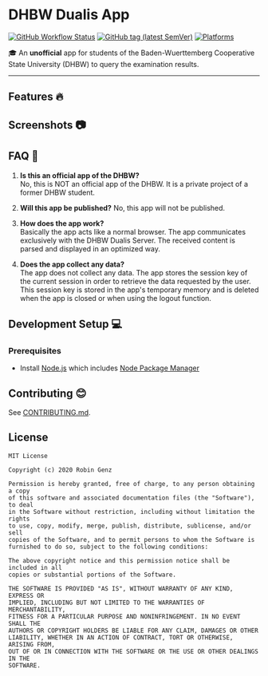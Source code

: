 # DHBW Dualis App

[![GitHub Workflow Status](https://img.shields.io/github/workflow/status/robingenz/dhbw-dualis-app/CI/main)](https://github.com/robingenz/dhbw-dualis-app/actions)
[![GitHub tag (latest SemVer)](https://img.shields.io/github/tag/robingenz/dhbw-dualis-app?color=brightgreen&label=version)](https://github.com/robingenz/dhbw-dualis-app/releases)
[![Platforms](https://img.shields.io/badge/platform-android%20%7C%20ios-lightgrey)](https://github.com/robingenz/dhbw-dualis-app)

🎓 An **unofficial** app for students of the Baden-Wuerttemberg Cooperative State University (DHBW) to query the examination results.

---

## Features 🔥

## Screenshots 📷

## FAQ 📢

1. **Is this an official app of the DHBW?**  
   No, this is NOT an official app of the DHBW. 
   It is a private project of a former DHBW student.

2. **Will this app be published?**
   No, this app will not be published.

3. **How does the app work?**  
   Basically the app acts like a normal browser.
   The app communicates exclusively with the DHBW Dualis Server.
   The received content is parsed and displayed in an optimized way.

4. **Does the app collect any data?**  
   The app does not collect any data.
   The app stores the session key of the current session in order to retrieve the data requested by the user.
   This session key is stored in the app's temporary memory and is deleted when the app is closed or when using the logout function.

## Development Setup 💻

### Prerequisites

- Install [Node.js](https://nodejs.org) which includes [Node Package Manager](https://www.npmjs.com/get-npm)

## Contributing 😊

See [CONTRIBUTING.md](https://github.com/robingenz/dhbw-dualis-app/blob/main/CONTRIBUTING.md).

## License

```
MIT License

Copyright (c) 2020 Robin Genz

Permission is hereby granted, free of charge, to any person obtaining a copy
of this software and associated documentation files (the "Software"), to deal
in the Software without restriction, including without limitation the rights
to use, copy, modify, merge, publish, distribute, sublicense, and/or sell
copies of the Software, and to permit persons to whom the Software is
furnished to do so, subject to the following conditions:

The above copyright notice and this permission notice shall be included in all
copies or substantial portions of the Software.

THE SOFTWARE IS PROVIDED "AS IS", WITHOUT WARRANTY OF ANY KIND, EXPRESS OR
IMPLIED, INCLUDING BUT NOT LIMITED TO THE WARRANTIES OF MERCHANTABILITY,
FITNESS FOR A PARTICULAR PURPOSE AND NONINFRINGEMENT. IN NO EVENT SHALL THE
AUTHORS OR COPYRIGHT HOLDERS BE LIABLE FOR ANY CLAIM, DAMAGES OR OTHER
LIABILITY, WHETHER IN AN ACTION OF CONTRACT, TORT OR OTHERWISE, ARISING FROM,
OUT OF OR IN CONNECTION WITH THE SOFTWARE OR THE USE OR OTHER DEALINGS IN THE
SOFTWARE.
```
